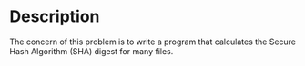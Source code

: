 #  Description

The concern of this problem is to write a program that calculates the Secure Hash Algorithm (SHA) digest for many files. 
